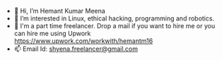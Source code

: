 - 👋 Hi, I’m Hemant Kumar Meena
- 👀 I’m interested in Linux, ethical hacking, programming and robotics.
- 🌱 I'm a part time freelancer. Drop a mail if you want to hire me or you can hire me using Upwork https://www.upwork.com/workwith/hemantm16
- 📫 Email Id: shyena.freelancer@gmail.com


<!---
shyena61/shyena61 is a ✨ special ✨ repository because its `README.md` (this file) appears on your GitHub profile.
You can click the Preview link to take a look at your changes.
--->
